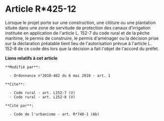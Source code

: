 # Article R*425-12

Lorsque le projet porte sur une construction, une clôture ou une plantation située dans une zone de servitude de protection
des canaux d'irrigation instituée en application de l'article L. 152-7 du code rural et de la pêche maritime, le permis de
construire, le permis d'aménager ou la décision prise sur la déclaration préalable tient lieu de l'autorisation prévue à
l'article L. 152-8 de ce code dès lors que la décision a fait l'objet de l'accord du préfet.

**Liens relatifs à cet article**

	**Modifié par**:

	  - Ordonnance n°2010-462 du 6 mai 2010 - art. 1

	**Cite**:

	  - Code rural - art. L152-7 (V)
	  - Code rural - art. L152-8 (V)

	**Cité par**:

	  - Code de l'urbanisme - art. R*740-1 (Ab)
